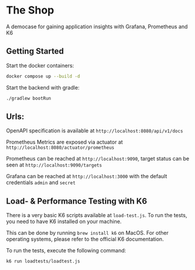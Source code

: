 # The Shop
A democase for gaining application insights with Grafana, Prometheus and K6

## Getting Started
Start the docker containers:
```bash
docker compose up --build -d
```

Start the backend with gradle:
```bash
./gradlew bootRun
```

## Urls:
OpenAPI specification is available at `http://localhost:8080/api/v1/docs`

Prometheus Metrics are exposed via actuator at `http://localhost:8080/actuator/prometheus`

Prometheus can be reached at `http://localhost:9090`, target status can be seen at `http://localhost:9090/targets`

Grafana can be reached at `http://localhost:3000` with the default credentials `admin` and `secret`

## Load- & Performance Testing with K6
There is a very basic K6 scripts available at `load-test.js`. To run the tests, you need to have K6 installed on your
machine.

This can be done by running `brew install k6` on MacOS. For other operating systems, please refer to the official K6 documentation.

To run the tests, execute the following command:

```bash
k6 run loadtests/loadtest.js
```
